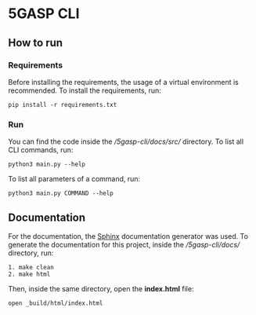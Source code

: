 # 5GASP CLI

## How to run

### Requirements

Before installing the requirements, the usage of a virtual environment is recommended.
To install the requirements, run:

    pip install -r requirements.txt

### Run

You can find the code inside the */5gasp-cli/docs/src/* directory.
To list all CLI commands, run:

    python3 main.py --help

To list all parameters of a command, run:

    python3 main.py COMMAND --help

## Documentation

For the documentation, the [Sphinx](https://www.sphinx-doc.org/en/master/) documentation generator was used.
To generate the documentation for this project, inside the */5gasp-cli/docs/* directory, run:

    1. make clean
    2. make html

Then, inside the same directory, open the **index.html** file:

    open _build/html/index.html